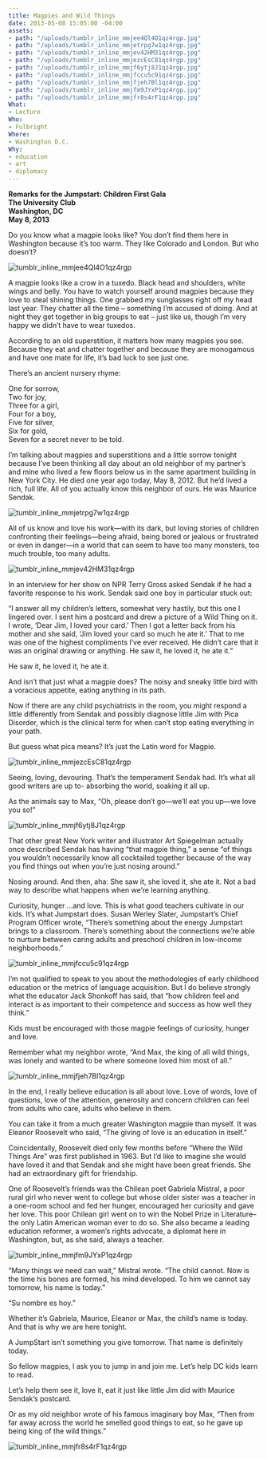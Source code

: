 ```yaml
---
title: Magpies and Wild Things
date: 2013-05-08 15:05:00 -04:00
assets:
- path: "/uploads/tumblr_inline_mmjee4Ql4O1qz4rgp.jpg"
- path: "/uploads/tumblr_inline_mmjetrpg7w1qz4rgp.jpg"
- path: "/uploads/tumblr_inline_mmjev42HM31qz4rgp.jpg"
- path: "/uploads/tumblr_inline_mmjezcEsC81qz4rgp.jpg"
- path: "/uploads/tumblr_inline_mmjf6ytj8J1qz4rgp.jpg"
- path: "/uploads/tumblr_inline_mmjfccu5c91qz4rgp.jpg"
- path: "/uploads/tumblr_inline_mmjfjeh7Bl1qz4rgp.jpg"
- path: "/uploads/tumblr_inline_mmjfm9JYxP1qz4rgp.jpg"
- path: "/uploads/tumblr_inline_mmjfr8s4rF1qz4rgp.jpg"
What:
- Lecture
Who:
- Fulbright
Where:
- Washington D.C.
Why:
- education
- art
- diplomacy
---
```


**Remarks for the Jumpstart: Children First Gala**  
**The University Club**  
**Washington, DC**  
**May 8,  2013**  

Do you know what a magpie looks like?  You don’t find them here in Washington because it’s too warm.  They like Colorado and London.  But who doesn’t?  

![tumblr_inline_mmjee4Ql4O1qz4rgp](/uploads/tumblr_inline_mmjee4Ql4O1qz4rgp.jpg) 

A magpie looks like a crow in a tuxedo. Black head and shoulders, white wings and belly. You have to watch yourself around magpies because they love to steal shining things.  One grabbed my sunglasses right off my head last year.  They chatter all the time – something I’m accused of doing.  And at night they get together in big groups to eat – just like us, though I’m very happy we didn’t have to wear tuxedos. 

According to an old superstition, it matters how many magpies you see. Because they eat and chatter together and because they are monogamous and have one mate for life, it’s bad luck to see just one.

There’s an ancient nursery rhyme:

One for sorrow,  
Two for joy,  
Three for a girl,  
Four for a boy,  
Five for silver,   
Six for gold,  
Seven for a secret never to be told.  

I’m talking about magpies and superstitions and a little sorrow tonight because I’ve been thinking all day about an old neighbor of my partner’s and mine who lived a few floors below us in the same apartment building in New York City.  He died one year ago today, May 8, 2012.  But he’d lived a rich, full life.  All of you actually know this neighbor of ours.  He was Maurice Sendak. 

![tumblr_inline_mmjetrpg7w1qz4rgp](/uploads/tumblr_inline_mmjetrpg7w1qz4rgp.jpg) 

All of us know and love his work—with its dark, but loving stories of children confronting their feelings—being afraid, being bored or jealous or frustrated or even in danger—in a world that can seem to have too many monsters, too much trouble, too many adults. 

![tumblr_inline_mmjev42HM31qz4rgp](/uploads/tumblr_inline_mmjev42HM31qz4rgp.jpg) 

In an interview for her show on NPR Terry Gross asked Sendak if he had a favorite response to his work. Sendak said one boy in particular stuck out:

“I answer all my children’s letters, somewhat very hastily, but this one I lingered over. I sent him a postcard and drew a picture of a Wild Thing on it. I wrote, ‘Dear Jim, I loved your card.’ Then I got a letter back from his mother and she said, ‘Jim loved your card so much he ate it.’ That to me was one of the highest compliments I’ve ever received. He didn’t care that it was an original drawing or anything. He saw it, he loved it, he ate it.”

He saw it, he loved it, he ate it.

And isn’t that just what a magpie does?  The noisy and sneaky little bird with a voracious appetite, eating anything in its path.

Now if there are any child psychiatrists in the room, you might respond a little differently from Sendak and possibly diagnose little Jim with Pica Disorder, which is the clinical term for when can’t stop eating everything in your path.

But guess what pica means?  It’s just the Latin word for Magpie.

![tumblr_inline_mmjezcEsC81qz4rgp](/uploads/tumblr_inline_mmjezcEsC81qz4rgp.jpg) 

Seeing, loving, devouring.  That’s the temperament Sendak had. It’s what all good writers are up to-  absorbing the world, soaking it all up.  

As the animals say to Max, “Oh, please don’t go—we’ll eat you up—we love you so!”

![tumblr_inline_mmjf6ytj8J1qz4rgp](/uploads/tumblr_inline_mmjf6ytj8J1qz4rgp.jpg) 

That other great New York writer and illustrator Art Spiegelman actually once described Sendak has having “that magpie thing,” a sense “of things you wouldn’t necessarily know all cocktailed together because of the way you find things out when you’re just nosing around.”

Nosing around. And then, aha: She saw it, she loved it, she ate it.  Not a bad way to describe what happens when we’re learning anything.

Curiosity, hunger …and love.  This is what good teachers cultivate in our kids.  It’s what Jumpstart does.   Susan Werley Slater, Jumpstart’s Chief Program Officer wrote, “There’s something about the energy Jumpstart brings to a classroom.  There’s something about the connections we’re able to nurture between caring adults and preschool children in low-income neighborhoods.”

![tumblr_inline_mmjfccu5c91qz4rgp](/uploads/tumblr_inline_mmjfccu5c91qz4rgp.jpg) 

I’m not qualified to speak to you about the methodologies of early childhood education or the metrics of language acquisition.  But I do believe strongly what the educator Jack Shonkoff has said, that “how children feel and interact is as important to their competence and success as how well they think.” 

Kids must be encouraged with those magpie feelings of curiosity, hunger and love. 

Remember what my neighbor wrote,  “And Max, the king of all wild things, was lonely and wanted to be where someone loved him most of all.” 

![tumblr_inline_mmjfjeh7Bl1qz4rgp](/uploads/tumblr_inline_mmjfjeh7Bl1qz4rgp.jpg) 

In the end, I really believe education is all about love. Love of words, love of questions, love of the attention, generosity and concern children can feel from adults who care, adults who believe in them. 

You can take it from a much greater Washington magpie than myself. It was Eleanor Roosevelt who said, “The giving of love is an education in itself.”

Coincidentally, Roosevelt died only few months before “Where the Wild Things Are” was first published in 1963.  But I’d like to imagine she would have loved it and that Sendak and she might have been great friends.  She had an extraordinary gift for friendship. 

One of Roosevelt’s friends was the Chilean poet Gabriela Mistral, a poor rural girl who never went to college but whose older sister was a teacher in a one-room school and fed her hunger, encouraged her curiosity and gave her love. This poor Chilean girl went on to win the Nobel Prize in Literature– the only Latin American woman ever to do so.  She also became a leading education reformer, a women’s rights advocate, a diplomat here in Washington, but, as she said, always a teacher.

![tumblr_inline_mmjfm9JYxP1qz4rgp](/uploads/tumblr_inline_mmjfm9JYxP1qz4rgp.jpg) 

“Many things we need can wait,” Mistral wrote. “The child cannot. Now is the time his bones are formed, his mind developed. To him we cannot say tomorrow, his name is today.” 

“Su nombre es hoy.”

Whether it’s Gabriela, Maurice, Eleanor or Max, the child’s name is today.   And that is why we are here tonight.

A JumpStart isn’t something you give tomorrow.  That name is definitely today.

So fellow magpies, I ask you to jump in and join me.  Let’s help DC kids learn to read. 

Let’s help them see it, love it, eat it just like little Jim did with Maurice Sendak’s postcard. 

Or as my old neighbor wrote of his famous imaginary boy Max, “Then from far away across the world he smelled good things to eat, so he gave up being king of the wild things.”

![tumblr_inline_mmjfr8s4rF1qz4rgp](/uploads/tumblr_inline_mmjfr8s4rF1qz4rgp.jpg) 
